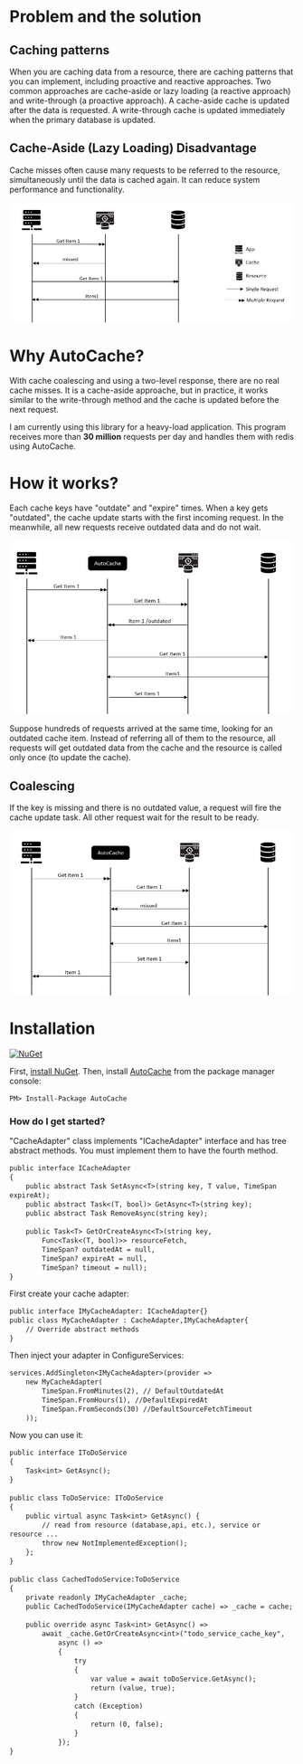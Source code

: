 # Problem and the solution

## Caching patterns

When you are caching data from a resource, there are caching patterns that you can implement, including proactive and reactive approaches. Two common approaches are cache-aside or lazy loading (a reactive approach) and write-through (a proactive approach). A cache-aside cache is updated after the data is requested. A write-through cache is updated immediately when the primary database is updated.

## Cache-Aside (Lazy Loading) Disadvantage

Cache misses often cause many requests to be referred to the resource, simultaneously until the data is cached again. It can reduce system performance and functionality.

![cache-aside](https://github.com/n-yousefi/AutoCache/blob/main/img/cache-aside.jpg)

# Why AutoCache?

With cache coalescing and using a two-level response, there are no real cache misses. It is a cache-aside approache, but in practice, it works similar to the write-through method and the cache is updated before the next request.

I am currently using this library for a heavy-load application. This program receives more than **30 million** requests per day and handles them with redis using AutoCache.

# How it works?

Each cache keys have "outdate" and "expire" times. When a key gets "outdated", the cache update starts with the first incoming request. In the meanwhile, all new requests receive outdated data and do not wait.

![cache-aside](https://github.com/n-yousefi/AutoCache/blob/main/img/autocache.jpg)

Suppose hundreds of requests arrived at the same time, looking for an outdated cache item. Instead of referring all of them to the resource, all requests will get outdated data from the cache and the resource is called only once (to update the cache).

## Coalescing

If the key is missing and there is no outdated value, a request will fire the cache update task. All other request wait for the result to be ready.

![cache-aside](https://github.com/n-yousefi/AutoCache/blob/main/img/coalescing.jpg)

# Installation

[![NuGet](https://img.shields.io/badge/AutoCache-nuget-green)](https://www.nuget.org/packages/AutoCache/)

First, [install NuGet](http://docs.nuget.org/docs/start-here/installing-nuget). Then, install [AutoCache](https://www.nuget.org/packages/AutoCache/) from the package manager console:

```
PM> Install-Package AutoCache
```

### How do I get started?

"CacheAdapter" class implements "ICacheAdapter" interface and has tree abstract methods. You must implement them to have the fourth method.

    public interface ICacheAdapter
    {
        public abstract Task SetAsync<T>(string key, T value, TimeSpan expireAt);
        public abstract Task<(T, bool)> GetAsync<T>(string key);
        public abstract Task RemoveAsync(string key);

        public Task<T> GetOrCreateAsync<T>(string key,
            Func<Task<(T, bool)>> resourceFetch,
            TimeSpan? outdatedAt = null,
            TimeSpan? expireAt = null,
            TimeSpan? timeout = null);
    }

First create your cache adapter:

    public interface IMyCacheAdapter: ICacheAdapter{}
    public class MyCacheAdapter : CacheAdapter,IMyCacheAdapter{
        // Override abstract methods
    }

Then inject your adapter in ConfigureServices:

    services.AddSingleton<IMyCacheAdapter>(provider =>
        new MyCacheAdapter(
            TimeSpan.FromMinutes(2), // DefaultOutdatedAt
            TimeSpan.FromHours(1), //DefaultExpiredAt
            TimeSpan.FromSeconds(30) //DefaultSourceFetchTimeout
        ));

Now you can use it:

    public interface IToDoService
    {
        Task<int> GetAsync();
    }

    public class ToDoService: IToDoService
    {
        public virtual async Task<int> GetAsync() {
            // read from resource (database,api, etc.), service or resource ...
            throw new NotImplementedException();
        };
    }

    public class CachedTodoService:ToDoService
    {
        private readonly IMyCacheAdapter _cache;
        public CachedTodoService(IMyCacheAdapter cache) => _cache = cache;

        public override async Task<int> GetAsync() =>
            await _cache.GetOrCreateAsync<int>("todo_service_cache_key",
                async () =>
                {
                    try
                    {
                        var value = await toDoService.GetAsync();
                        return (value, true);
                    }
                    catch (Exception)
                    {
                        return (0, false);
                    }
                });
    }
